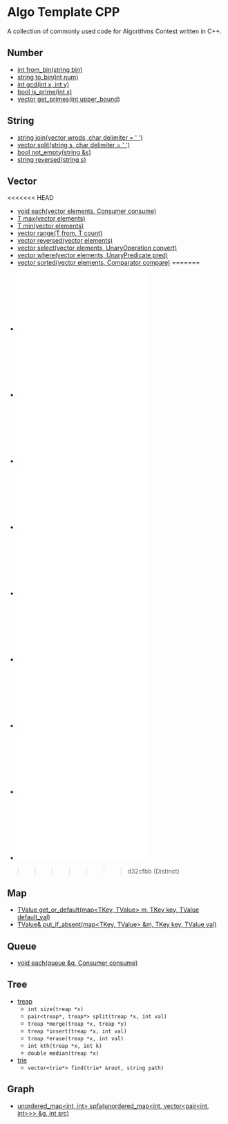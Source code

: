 # Algo Template CPP

A collection of commonly used code for Algorithms Contest written in C++.

## Number

* [int from_bin(string bin)](src/number/from_bin.hpp)
* [string to_bin(int num)](src/number/to_bin.hpp)
* [int gcd(int x, int y)](src/number/gcd.hpp)
* [bool is_prime(int x)](src/number/is_prime.hpp)
* [vector<int> get_primes(int upper_bound)](src/number/get_primes.hpp)

## String

* [string join(vector<string> wrods, char delimiter = ' ')](src/string/join.hpp)
* [vector<string> split(string s, char delimiter = ' ')](src/string/split.hpp)
* [bool not_empty(string &s)](src/string/not_empty.hpp)
* [string reversed(string s)](src/string/reversed.hpp)

## Vector

<<<<<<< HEAD
* [void each(vector<T> elements, Consumer consume)](src/vector/each.hpp)
* [T max(vector<T> elements)](src/vector/max.hpp)
* [T min(vector<T> elements)](src/vector/min.hpp)
* [vector<T> range(T from, T count)](src/vector/range.hpp)
* [vector<T> reversed(vector<T> elements)](src/vector/reversed.hpp)
* [vector<T> select(vector<T> elements, UnaryOperation convert)](src/vector/select.hpp)
* [vector<T> where(vector<T> elements, UnaryPredicate pred)](src/vector/where.hpp)
* [vector<T> sorted(vector<T> elements, Comparator compare)](src/vector/sorted.hpp)
=======
* ![void each(vector<T> elements, Consumer consume)](src/vector/each.hpp)
* ![T max(vector<T> elements)](src/vector/max.hpp)
* ![T min(vector<T> elements)](src/vector/min.hpp)
* ![vector<T> range(T from, T count)](src/vector/range.hpp)
* ![vector<T> reversed(vector<T> elements)](src/vector/reversed.hpp)
* ![vector<T> distinct(vector<T> elements)](src/vector/distinct.hpp)
* ![vector<T> select(vector<T> elements, UnaryOperation convert)](src/vector/select.hpp)
* ![vector<T> where(vector<T> elements, UnaryPredicate pred)](src/vector/where.hpp)
* ![vector<T> sorted(vector<T> elements, Comparator compare)](src/vector/sorted.hpp)
>>>>>>> d32cfbb (Distinct)

## Map

* [TValue get_or_default(map<TKey, TValue> m, TKey key, TValue default_val)](src/map/get_or_default.hpp)
* [TValue& put_if_absent(map<TKey, TValue> &m, TKey key, TValue val)](src/map/put_if_absent.hpp)

## Queue

* [void each(queue<T> &q, Consumer consume)](src/queue/each.hpp)

## Tree

* [treap](src/tree/treap.hpp)
  * `int size(treap *x)`
  * `pair<treap*, treap*> split(treap *x, int val)`
  * `treap *merge(treap *x, treap *y)`
  * `treap *insert(treap *x, int val)`
  * `treap *erase(treap *x, int val)`
  * `int kth(treap *x, int k)`
  * `double median(treap *x)`
* [trie](src/tree/trie.hpp)
  * `vector<trie*> find(trie* &root, string path)`

## Graph

* [unordered_map<int, int> spfa(unordered_map<int, vector<pair<int, int>>> &g, int src)](src/graph/spfa.hpp)
